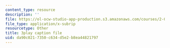 ```yaml
---
content_type: resource
description: ''
file: https://ol-ocw-studio-app-production.s3.amazonaws.com/courses/2-003sc-engineering-dynamics-fall-2011/da90c0217350c634d5e2b8ea44821797_cecD1w3-SD0.srt
file_type: application/x-subrip
resourcetype: Other
title: 3play caption file
uid: da90c021-7350-c634-d5e2-b8ea44821797
---
```


